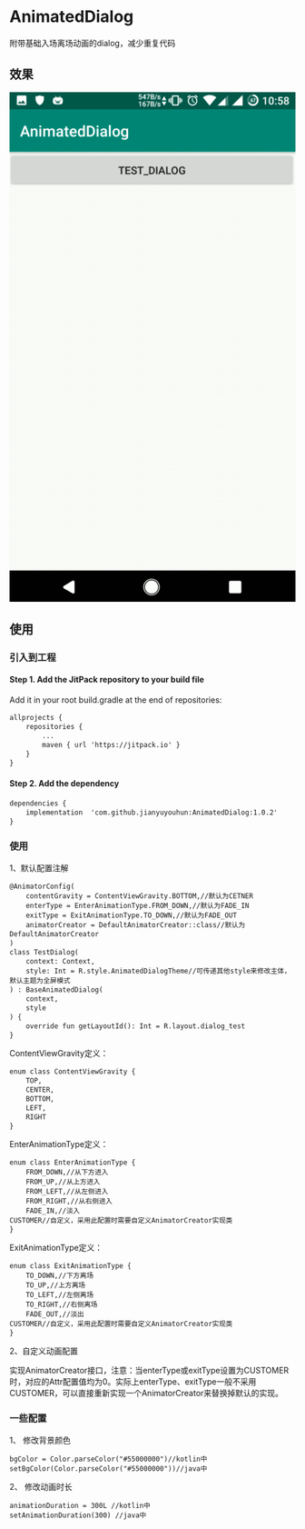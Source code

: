 # AnimatedDialog

附带基础入场离场动画的dialog，减少重复代码

## 效果 ##

<img src="GIF.gif"/>

## 使用 ##

### 引入到工程 ###

#### Step 1. Add the JitPack repository to your build file

Add it in your root build.gradle at the end of repositories:

	allprojects {
		repositories {
			...
			maven { url 'https://jitpack.io' }
		}
	}

#### Step 2. Add the dependency ####

	dependencies {
    	implementation  'com.github.jianyuyouhun:AnimatedDialog:1.0.2'
	}

### 使用 ###

1、默认配置注解 

	@AnimatorConfig(
	    contentGravity = ContentViewGravity.BOTTOM,//默认为CETNER
	    enterType = EnterAnimationType.FROM_DOWN,//默认为FADE_IN
	    exitType = ExitAnimationType.TO_DOWN,//默认为FADE_OUT
		animatorCreator = DefaultAnimatorCreator::class//默认为DefaultAnimatorCreator
	)
	class TestDialog(
	    context: Context,
	    style: Int = R.style.AnimatedDialogTheme//可传递其他style来修改主体，默认主题为全屏模式
	) : BaseAnimatedDialog(
	    context,
	    style
	) {
	    override fun getLayoutId(): Int = R.layout.dialog_test
	}

ContentViewGravity定义：
	
	
    enum class ContentViewGravity {
        TOP,
        CENTER,
        BOTTOM,
        LEFT,
        RIGHT
    }

EnterAnimationType定义：

    enum class EnterAnimationType {
        FROM_DOWN,//从下方进入
        FROM_UP,//从上方进入
        FROM_LEFT,//从左侧进入
        FROM_RIGHT,//从右侧进入
        FADE_IN,//淡入
	CUSTOMER//自定义，采用此配置时需要自定义AnimatorCreator实现类
    }

ExitAnimationType定义：

    enum class ExitAnimationType {
        TO_DOWN,//下方离场
        TO_UP,//上方离场
        TO_LEFT,//左侧离场
        TO_RIGHT,//右侧离场
        FADE_OUT,//淡出
	CUSTOMER//自定义，采用此配置时需要自定义AnimatorCreator实现类
	}

2、自定义动画配置

实现AnimatorCreator接口，注意：当enterType或exitType设置为CUSTOMER时，对应的Attr配置值均为0。实际上enterType、exitType一般不采用CUSTOMER，可以直接重新实现一个AnimatorCreator来替换掉默认的实现。

### 一些配置 ###

1、 修改背景颜色

	bgColor = Color.parseColor("#55000000")//kotlin中
	setBgColor(Color.parseColor("#55000000"))//java中

2、 修改动画时长

	animationDuration = 300L //kotlin中
	setAnimationDuration(300) //java中
